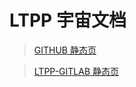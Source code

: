 # LTPP 宇宙文档

> [GITHUB 静态页](https://ltpp-universe.github.io/ltpp-docs/LTPP-SQS-DOUYIN-COLLECTION-DOWNLOAD)

> [LTPP-GITLAB 静态页](https://root.pages.ltpp.vip/ltpp-docs/LTPP-SQS-DOUYIN-COLLECTION-DOWNLOAD)
